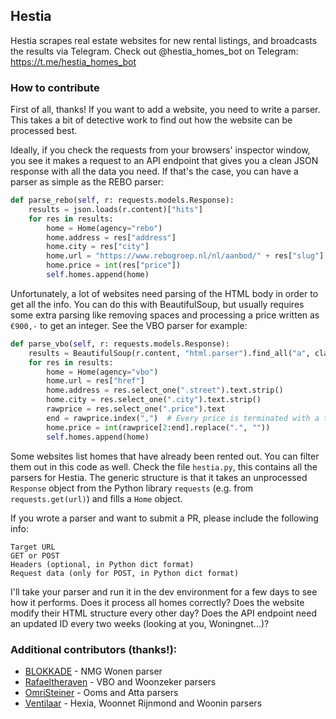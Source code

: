 ## Hestia

Hestia scrapes real estate websites for new rental listings, and broadcasts the results via Telegram. Check out @hestia_homes_bot on Telegram: https://t.me/hestia_homes_bot

### How to contribute

First of all, thanks! If you want to add a website, you need to write a parser. This takes a bit of detective work to find out how the website can be processed best.

Ideally, if you check the requests from your browsers' inspector window, you see it makes a request to an API endpoint that gives you a clean JSON response with all the data you need. If that's the case, you can have a parser as simple as the REBO parser:

```python
def parse_rebo(self, r: requests.models.Response):
    results = json.loads(r.content)["hits"]
    for res in results:
        home = Home(agency="rebo")
        home.address = res["address"]
        home.city = res["city"]
        home.url = "https://www.rebogroep.nl/nl/aanbod/" + res["slug"]
        home.price = int(res["price"])
        self.homes.append(home)
```

Unfortunately, a lot of websites need parsing of the HTML body in order to get all the info. You can do this with BeautifulSoup, but usually requires some extra parsing like removing spaces and processing a price written as `€900,-` to get an integer. See the VBO parser for example:

```python
def parse_vbo(self, r: requests.models.Response):
    results = BeautifulSoup(r.content, "html.parser").find_all("a", class_="propertyLink")
    for res in results:
        home = Home(agency="vbo")
        home.url = res["href"]
        home.address = res.select_one(".street").text.strip()
        home.city = res.select_one(".city").text.strip()
        rawprice = res.select_one(".price").text
        end = rawprice.index(",")  # Every price is terminated with a trailing ,
        home.price = int(rawprice[2:end].replace(".", ""))
        self.homes.append(home)
```

Some websites list homes that have already been rented out. You can filter them out in this code as well. Check the file `hestia.py`, this contains all the parsers for Hestia. The generic structure is that it takes an unprocessed `Response` object from the Python library `requests` (e.g. from `requests.get(url)`) and fills a `Home` object.

If you wrote a parser and want to submit a PR, please include the following info:

```
Target URL
GET or POST
Headers (optional, in Python dict format)
Request data (only for POST, in Python dict format)
```

I'll take your parser and run it in the dev environment for a few days to see how it performs. Does it process all homes correctly? Does the website modify their HTML structure every other day? Does the API endpoint need an updated ID every two weeks (looking at you, Woningnet...)?

### Additional contributors (thanks!):
* [BLOKKADE](https://github.com/BLOKKADE) - NMG Wonen parser
* [Rafaeltheraven](https://github.com/Rafaeltheraven) - VBO and Woonzeker parsers
* [OmriSteiner](https://github.com/OmriSteiner) - Ooms and Atta parsers
* [Ventilaar](https://github.com/ventilaar) - Hexia, Woonnet Rijnmond and Woonin parsers